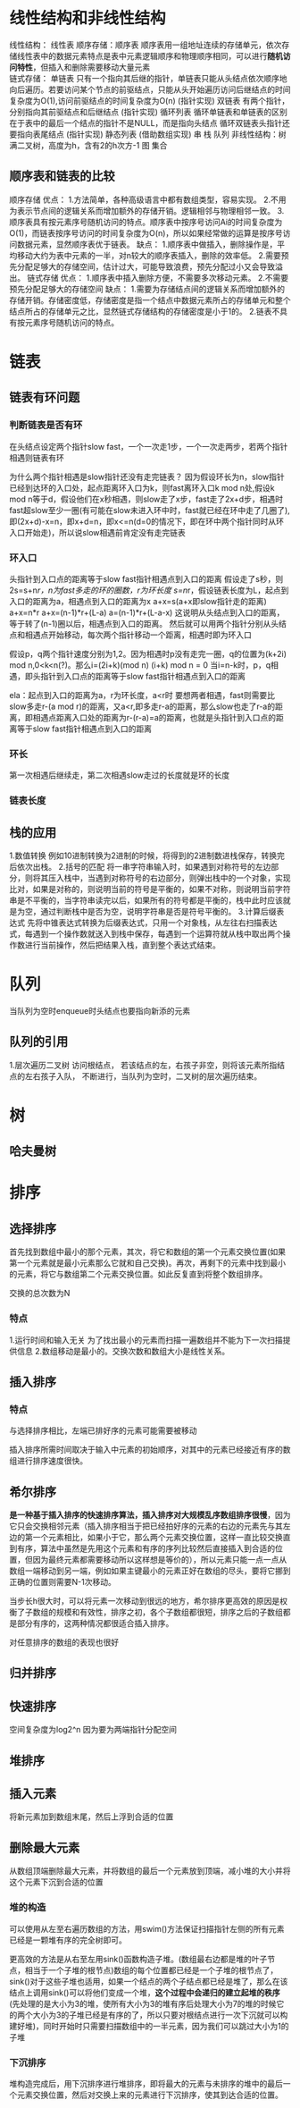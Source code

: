 # 线性结构和非线性结构

线性结构：	线性表
		  		顺序存储：顺序表
		  					顺序表用一组地址连续的存储单元，依次存储线性表中的数据元素特点是表中元素逻辑顺序和物理顺序相同，可以进行**随机访问特性**，但插入和删除需要移动大量元素	
		  		链式存储：
		  			单链表 只有一个指向其后继的指针，单链表只能从头结点依次顺序地向后遍历。若要访问某个节点的前驱结点，只能从头开始遍历访问后继结点的时间复杂度为O(1),访问前驱结点的时间复杂度为O(n)	 (指针实现)
		  			双链表	有两个指针，分别指向其前驱结点和后继结点 (指针实现)
		  			循环列表 循环单链表和单链表的区别在于表中的最后一个结点的指针不是NULL，而是指向头结点 循环双链表头指针还要指向表尾结点 (指针实现)
		  			静态列表 (借助数组实现)
		  	串
		  	栈
		  	队列
非线性结构：树	满二叉树，高度为h，含有2的h次方-1 
			图
			集合

## 顺序表和链表的比较

顺序存储
	优点：
		1.方法简单，各种高级语言中都有数组类型，容易实现。
		2.不用为表示节点间的逻辑关系而增加额外的存储开销。逻辑相邻与物理相邻一致。
		3.顺序表具有按元素序号随机访问的特点。顺序表中按序号访问Ai的时间复杂度为O(1)，而链表按序号访问的时间复杂度为O(n)，所以如果经常做的运算是按序号访问数据元素，显然顺序表优于链表。
	缺点：
		1.顺序表中做插入，删除操作是，平均移动大约为表中元素的一半，对n较大的顺序表插入，删除的效率低。
		2.需要预先分配足够大的存储空间，估计过大，可能导致浪费，预先分配过小又会导致溢出。
链式存储
	优点：
		1.顺序表中插入删除方便，不需要多次移动元素。
		2.不需要预先分配足够大的存储空间
	缺点：
		1.需要为存储结点间的逻辑关系而增加额外的存储开销。存储密度低，存储密度是指一个结点中数据元素所占的存储单元和整个结点所占的存储单元之比，显然链式存储结构的存储密度是小于1的。
		2.链表不具有按元素序号随机访问的特点。

# 链表

## 链表有环问题

### 判断链表是否有环

在头结点设定两个指针slow fast，一个一次走1步，一个一次走两步，若两个指针相遇则链表有环

为什么两个指针相遇是slow指针还没有走完链表？
因为假设环长为n，slow指针已经到达环的入口处，起点距离环入口为k，则fast离环入口k mod n处,假设k mod n等于d，假设他们在x秒相遇，则slow走了x步，fast走了2x+d步，相遇时fast超slow至少一圈(有可能在slow未进入环中时，fast就已经在环中走了几圈了),即(2x+d)-x=n，即x+d=n，即x<=n(d=0的情况下，即在环中两个指针同时从环入口开始走)，所以说slow相遇前肯定没有走完链表

### 环入口

头指针到入口点的距离等于slow fast指针相遇点到入口的距离
	假设走了s秒，则 2s=s+n*r，n为fast多走的环的圈数，r为环长度
	s=n*r，假设链表长度为L，起点到入口的距离为a，相遇点到入口的距离为x
	a+x=s(a+x即slow指针走的距离) a+x=n*r
	a+x=(n-1)*r+(L-a)
	a=(n-1)*r+(L-a-x)
	这说明从头结点到入口的距离，等于转了(n-1)圈以后，相遇点到入口的距离。
	然后就可以用两个指针分别从头结点和相遇点开始移动，每次两个指针移动一个距离，相遇时即为环入口


假设p，q两个指针速度分别为1,2。因为相遇时p没有走完一圈，q的位置为(k+2i) mod n,0<k<n(?)。那么i=(2i+k)(mod n)
(i+k) mod n = 0 当i=n-k时，p，q相遇，即头指针到入口点的距离等于slow fast指针相遇点到入口的距离

ela：起点到入口的距离为a，r为环长度，a<r时
要想两者相遇，fast则需要比slow多走r-(a mod r)的距离，又a<r,即多走r-a的距离，那么slow也走了r-a的距离，即相遇点距离入口处的距离为r-(r-a)=a的距离，也就是头指针到入口点的距离等于slow fast指针相遇点到入口的距离


### 环长

第一次相遇后继续走，第二次相遇slow走过的长度就是环的长度

### 链表长度





	

## 栈的应用

1.数值转换
	例如10进制转换为2进制的时候，将得到的2进制数进栈保存，转换完后依次出栈。
2.括号的匹配
	将一串字符串输入时，如果遇到对称符号的左边部分，则将其压入栈中，当遇到对称符号的右边部分，则弹出栈中的一个对象，实现比对，如果是对称的，则说明当前的符号是平衡的，如果不对称，则说明当前字符串是不平衡的，当字符串读完以后，如果所有的符号都是平衡的，栈中此时应该就是为空，通过判断栈中是否为空，说明字符串是否是符号平衡的。
3.计算后缀表达式
	先将中锥表达式转换为后缀表达式，只用一个对象栈，从左往右扫描表达式，每遇到一个操作数就送入到栈中保存，每遇到一个运算符就从栈中取出两个操作数进行当前操作，然后把结果入栈，直到整个表达式结束。

# 队列

当队列为空时enqueue时头结点也要指向新添的元素

## 队列的引用


1.层次遍历二叉树
	访问根结点，
	若该结点的左，右孩子非空，则将该元素所指结点的左右孩子入队，
	不断进行，当队列为空时，二叉树的层次遍历结束。


# 树

## 哈夫曼树



# 排序

## 选择排序

首先找到数组中最小的那个元素，其次，将它和数组的第一个元素交换位置(如果第一个元素就是最小元素那么它就和自己交换)。再次，再剩下的元素中找到最小的元素，将它与数组第二个元素交换位置。如此反复直到将整个数组排序。

交换的总次数为N

### 特点

1.运行时间和输入无关
	为了找出最小的元素而扫描一遍数组并不能为下一次扫描提供信息
2.数组移动是最小的。交换次数和数组大小是线性关系。

## 插入排序

### 特点

与选择排序相比，左端已排好序的元素可能需要被移动

插入排序所需时间取决于输入中元素的初始顺序，对其中的元素已经接近有序的数组进行排序速度很快。

## 希尔排序

**是一种基于插入排序的快速排序算法，插入排序对大规模乱序数组排序很慢**，因为它只会交换相邻元素（插入排序相当于把已经拍好序的元素的右边的元素先与其左边的第一个元素相比，如果小于它，那么两个元素交换位置，这样一直比较交换直到有序，算法中虽然是先用这个元素和有序的序列比较然后直接插入到合适的位置，但因为最终元素都需要移动所以这样想是等价的），所以元素只能一点一点从数组一端移动到另一端，例如如果主键最小的元素正好在数组的尽头，要将它挪到正确的位置则需要N-1次移动。

当步长h很大时，可以将元素一次移动到很远的地方，希尔排序更高效的原因是权衡了子数组的规模和有效性，排序之初，各个子数组都很短，排序之后的子数组都是部分有序的，这两种情况都很适合插入排序。

对任意排序的数组的表现也很好

## 归并排序

## 快速排序

空间复杂度为log2^n 因为要为两端指针分配空间

## 堆排序

## 插入元素

将新元素加到数组末尾，然后上浮到合适的位置

## 删除**最大**元素

从数组顶端删除最大元素，并将数组的最后一个元素放到顶端，减小堆的大小并将这个元素下沉到合适的位置

### 堆的构造

可以使用从左至右遍历数组的方法，用swim()方法保证扫描指针左侧的所有元素已经是一颗堆有序的完全树即可。

更高效的方法是从右至左用sink()函数构造子堆。(数组最右边都是堆的叶子节点，相当于一个子堆的根节点)数组的每个位置都已经是一个子堆的根节点了，sink()对于这些子堆也适用，如果一个结点的两个子结点都已经是堆了，那么在该结点上调用sink()可以将他们变成一个堆，**这个过程中会递归的建立起堆的秩序**(先处理的是大小为3的堆，使所有大小为3的堆有序后处理大小为7的堆的时候它的两个大小为3的子堆已经是有序的了，所以只要对根结点进行一次下沉就可以构建好堆)，同时开始时只需要扫描数组中的一半元素，因为我们可以跳过大小为1的子堆

### 下沉排序

堆构造完成后，用下沉排序进行堆排序，即将最大的元素与未排序的堆中的最后一个元素交换位置，然后对交换上来的元素进行下沉排序，使其到达合适的位置。